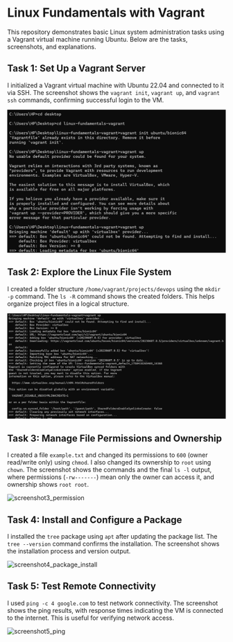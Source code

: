 # Linux Fundamentals with Vagrant

This repository demonstrates basic Linux system administration tasks using a Vagrant virtual machine running Ubuntu. Below are the tasks, screenshots, and explanations.

## Task 1: Set Up a Vagrant Server
I initialized a Vagrant virtual machine with Ubuntu 22.04 and connected to it via SSH. The screenshot shows the `vagrant init`, `vagrant up`, and `vagrant ssh` commands, confirming successful login to the VM.

![Vagrant Initialization and Login](images/screenshot1_vagrant_init.png)

## Task 2: Explore the Linux File System
I created a folder structure `/home/vagrant/projects/devops` using the `mkdir -p` command. The `ls -R` command shows the created folders. This helps organize project files in a logical structure.

![Folder Structure](images/screenshot2_folder_structure.png)

## Task 3: Manage File Permissions and Ownership
I created a file `example.txt` and changed its permissions to `600` (owner read/write only) using `chmod`. I also changed its ownership to `root` using `chown`. The screenshot shows the commands and the final `ls -l` output, where permissions (`-rw-------`) mean only the owner can access it, and ownership shows `root root`.

<img width="791" alt="screenshot3_permission" src="https://github.com/user-attachments/assets/4a9ac9b5-f655-4a67-8eb4-09f36e63b4ef" />


## Task 4: Install and Configure a Package
I installed the `tree` package using `apt` after updating the package list. The `tree --version` command confirms the installation. The screenshot shows the installation process and version output.

<img width="638" alt="screenshot4_package_install" src="https://github.com/user-attachments/assets/9ee7d073-d599-4ec4-96d2-9718f0f95eb8" />


## Task 5: Test Remote Connectivity
I used `ping -c 4 google.com` to test network connectivity. The screenshot shows the ping results, with response times indicating the VM is connected to the internet. This is useful for verifying network access.

<img width="490" alt="screenshot5_ping" src="https://github.com/user-attachments/assets/1b38442a-9654-4735-a206-247d2fac5093" />
